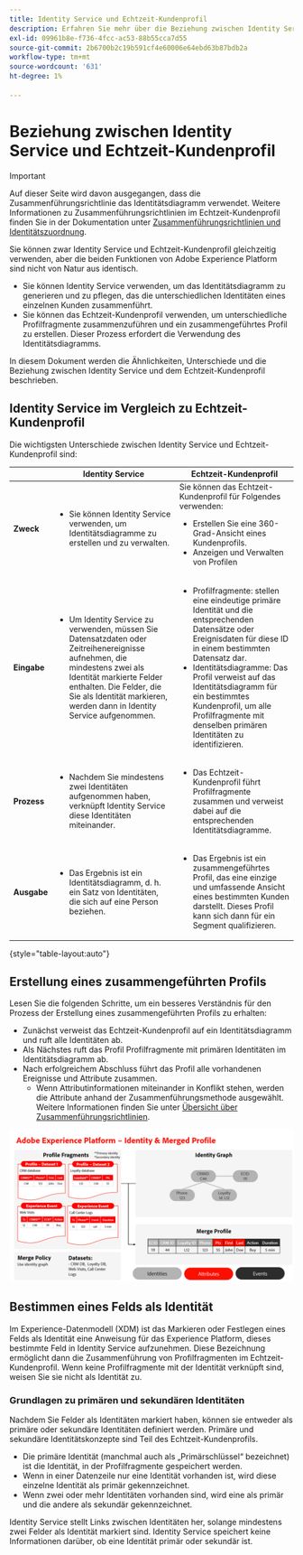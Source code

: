```yaml
---
title: Identity Service und Echtzeit-Kundenprofil
description: Erfahren Sie mehr über die Beziehung zwischen Identity Service und Echtzeit-Kundenprofil
exl-id: 09961b8e-f736-4fcc-ac53-88b55cca7d55
source-git-commit: 2b6700b2c19b591cf4e60006e64ebd63b87bdb2a
workflow-type: tm+mt
source-wordcount: '631'
ht-degree: 1%

---
```


# Beziehung zwischen Identity Service und Echtzeit-Kundenprofil

>[!IMPORTANT]
>
>Auf dieser Seite wird davon ausgegangen, dass die Zusammenführungsrichtlinie das Identitätsdiagramm verwendet. Weitere Informationen zu Zusammenführungsrichtlinien im Echtzeit-Kundenprofil finden Sie in der Dokumentation unter [Zusammenführungsrichtlinien und Identitätszuordnung](../profile/merge-policies/overview.md#identity-stitching).

Sie können zwar Identity Service und Echtzeit-Kundenprofil gleichzeitig verwenden, aber die beiden Funktionen von Adobe Experience Platform sind nicht von Natur aus identisch.

* Sie können Identity Service verwenden, um das Identitätsdiagramm zu generieren und zu pflegen, das die unterschiedlichen Identitäten eines einzelnen Kunden zusammenführt.
* Sie können das Echtzeit-Kundenprofil verwenden, um unterschiedliche Profilfragmente zusammenzuführen und ein zusammengeführtes Profil zu erstellen. Dieser Prozess erfordert die Verwendung des Identitätsdiagramms.

In diesem Dokument werden die Ähnlichkeiten, Unterschiede und die Beziehung zwischen Identity Service und dem Echtzeit-Kundenprofil beschrieben.

## Identity Service im Vergleich zu Echtzeit-Kundenprofil

Die wichtigsten Unterschiede zwischen Identity Service und Echtzeit-Kundenprofil sind:

| | Identity Service | Echtzeit-Kundenprofil |
| --- | --- |--- |
| **Zweck** | <ul><li>Sie können Identity Service verwenden, um Identitätsdiagramme zu erstellen und zu verwalten.</li></ul> | Sie können das Echtzeit-Kundenprofil für Folgendes verwenden: <ul><li>Erstellen Sie eine 360-Grad-Ansicht eines Kundenprofils.</li><li>Anzeigen und Verwalten von Profilen</li></ul> |
| **Eingabe** | <ul><li>Um Identity Service zu verwenden, müssen Sie Datensatzdaten oder Zeitreihenereignisse aufnehmen, die mindestens zwei als Identität markierte Felder enthalten. Die Felder, die Sie als Identität markieren, werden dann in Identity Service aufgenommen.</li></ul> | <ul><li>Profilfragmente: stellen eine eindeutige primäre Identität und die entsprechenden Datensätze oder Ereignisdaten für diese ID in einem bestimmten Datensatz dar.</li><li>Identitätsdiagramme: Das Profil verweist auf das Identitätsdiagramm für ein bestimmtes Kundenprofil, um alle Profilfragmente mit denselben primären Identitäten zu identifizieren.</li></ul> |
| **Prozess** | <ul><li>Nachdem Sie mindestens zwei Identitäten aufgenommen haben, verknüpft Identity Service diese Identitäten miteinander.</li></ul> | <ul><li>Das Echtzeit-Kundenprofil führt Profilfragmente zusammen und verweist dabei auf die entsprechenden Identitätsdiagramme.</li></ul> |
| **Ausgabe** | <ul><li>Das Ergebnis ist ein Identitätsdiagramm, d. h. ein Satz von Identitäten, die sich auf eine Person beziehen.</li></ul> | <ul><li>Das Ergebnis ist ein zusammengeführtes Profil, das eine einzige und umfassende Ansicht eines bestimmten Kunden darstellt. Dieses Profil kann sich dann für ein Segment qualifizieren.</li></ul> |

{style="table-layout:auto"}

## Erstellung eines zusammengeführten Profils

Lesen Sie die folgenden Schritte, um ein besseres Verständnis für den Prozess der Erstellung eines zusammengeführten Profils zu erhalten:

* Zunächst verweist das Echtzeit-Kundenprofil auf ein Identitätsdiagramm und ruft alle Identitäten ab.
* Als Nächstes ruft das Profil Profilfragmente mit primären Identitäten im Identitätsdiagramm ab.
* Nach erfolgreichem Abschluss führt das Profil alle vorhandenen Ereignisse und Attribute zusammen.
   * Wenn Attributinformationen miteinander in Konflikt stehen, werden die Attribute anhand der Zusammenführungsmethode ausgewählt. Weitere Informationen finden Sie unter [Übersicht über Zusammenführungsrichtlinien](../profile/merge-policies/overview.md).

![Flussdiagramm, in dem die Funktionsweise von Identity Service und Profilzusammenführung beschrieben wird.](./images/merge-profile-process.png)

## Bestimmen eines Felds als Identität

Im Experience-Datenmodell (XDM) ist das Markieren oder Festlegen eines Felds als Identität eine Anweisung für das Experience Platform, dieses bestimmte Feld in Identity Service aufzunehmen. Diese Bezeichnung ermöglicht dann die Zusammenführung von Profilfragmenten im Echtzeit-Kundenprofil. Wenn keine Profilfragmente mit der Identität verknüpft sind, weisen Sie sie nicht als Identität zu.

### Grundlagen zu primären und sekundären Identitäten

Nachdem Sie Felder als Identitäten markiert haben, können sie entweder als primäre oder sekundäre Identitäten definiert werden. Primäre und sekundäre Identitätskonzepte sind Teil des Echtzeit-Kundenprofils.

* Die primäre Identität (manchmal auch als „Primärschlüssel“ bezeichnet) ist die Identität, in der Profilfragmente gespeichert werden.
* Wenn in einer Datenzeile nur eine Identität vorhanden ist, wird diese einzelne Identität als primär gekennzeichnet.
* Wenn zwei oder mehr Identitäten vorhanden sind, wird eine als primär und die andere als sekundär gekennzeichnet.

Identity Service stellt Links zwischen Identitäten her, solange mindestens zwei Felder als Identität markiert sind. Identity Service speichert keine Informationen darüber, ob eine Identität primär oder sekundär ist.

